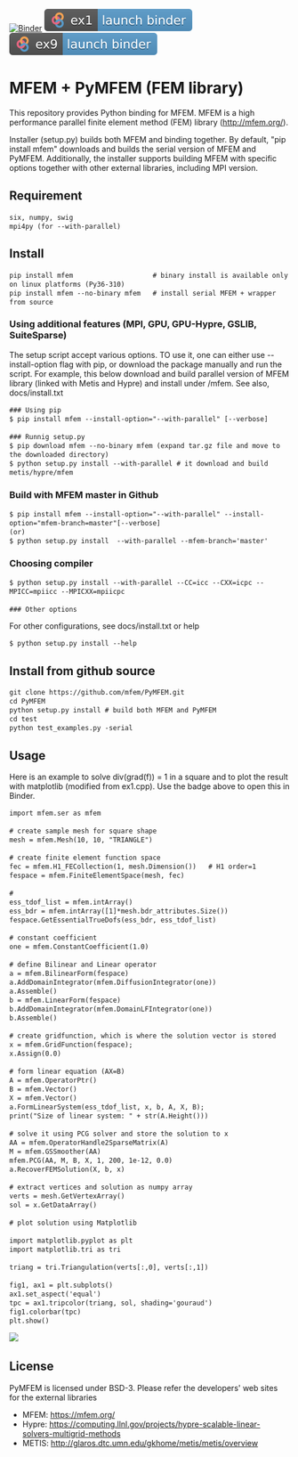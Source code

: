 [![Binder](https://mybinder.org/badge_logo.svg)](https://mybinder.org/v2/gh/mfem/PyMFEM/HEAD?labpath=examples%2Fjupyter)
[![badge](examples/jupyter/ex1.svg)](https://mybinder.org/v2/gh/mfem/PyMFEM/HEAD?labpath=examples%2Fjupyter%2Fex1.ipynb)
[![badge](examples/jupyter/ex9.svg)](https://mybinder.org/v2/gh/mfem/PyMFEM/HEAD?labpath=examples%2Fjupyter%2Fex9.ipynb)

#  MFEM + PyMFEM (FEM library)

This repository provides Python binding for MFEM. MFEM is a high performance parallel finite element method (FEM) library (http://mfem.org/). 

Installer (setup.py) builds both MFEM and binding together. 
By default, "pip install mfem" downloads and builds the serial version of MFEM and PyMFEM.
Additionally, the installer supports building MFEM with specific options together with other external libraries, including MPI version.

## Requirement
```
six, numpy, swig
mpi4py (for --with-parallel)

```
## Install
```
pip install mfem                    # binary install is available only on linux platforms (Py36-310) 
pip install mfem --no-binary mfem   # install serial MFEM + wrapper from source

```

### Using additional features (MPI, GPU, GPU-Hypre, GSLIB, SuiteSparse)
The setup script accept various options. TO use it, one can either use --install-option flag
with pip, or download the package manually and run the script. For example, this below download
and build parallel version of MFEM library (linked with Metis and Hypre)
and install under <prefix>/mfem. See also, docs/install.txt
```
### Using pip
$ pip install mfem --install-option="--with-parallel" [--verbose]

### Runnig setup.py
$ pip download mfem --no-binary mfem (expand tar.gz file and move to the downloaded directory)
$ python setup.py install --with-parallel # it download and build metis/hypre/mfem

```
### Build with MFEM master in Github
```
$ pip install mfem --install-option="--with-parallel" --install-option="mfem-branch=master"[--verbose]
(or)
$ python setup.py install  --with-parallel --mfem-branch='master'

```
### Choosing compiler
```
$ python setup.py install --with-parallel --CC=icc --CXX=icpc --MPICC=mpiicc --MPICXX=mpiicpc

### Other options
```
For other configurations, see docs/install.txt or help
```
$ python setup.py install --help
```
## Install from github source
```
git clone https://github.com/mfem/PyMFEM.git
cd PyMFEM
python setup.py install # build both MFEM and PyMFEM
cd test
python test_examples.py -serial
```  
## Usage
Here is an example to solve div(grad(f)) = 1 in a square and to plot the result
with matplotlib (modified from ex1.cpp). Use the badge above to open this in Binder.
```
import mfem.ser as mfem

# create sample mesh for square shape
mesh = mfem.Mesh(10, 10, "TRIANGLE")

# create finite element function space
fec = mfem.H1_FECollection(1, mesh.Dimension())   # H1 order=1
fespace = mfem.FiniteElementSpace(mesh, fec)      

# 
ess_tdof_list = mfem.intArray()
ess_bdr = mfem.intArray([1]*mesh.bdr_attributes.Size())
fespace.GetEssentialTrueDofs(ess_bdr, ess_tdof_list)

# constant coefficient 
one = mfem.ConstantCoefficient(1.0)

# define Bilinear and Linear operator
a = mfem.BilinearForm(fespace)
a.AddDomainIntegrator(mfem.DiffusionIntegrator(one))
a.Assemble()
b = mfem.LinearForm(fespace)
b.AddDomainIntegrator(mfem.DomainLFIntegrator(one))
b.Assemble()

# create gridfunction, which is where the solution vector is stored
x = mfem.GridFunction(fespace);
x.Assign(0.0)

# form linear equation (AX=B)
A = mfem.OperatorPtr()
B = mfem.Vector()
X = mfem.Vector()
a.FormLinearSystem(ess_tdof_list, x, b, A, X, B);
print("Size of linear system: " + str(A.Height()))

# solve it using PCG solver and store the solution to x
AA = mfem.OperatorHandle2SparseMatrix(A)
M = mfem.GSSmoother(AA)
mfem.PCG(AA, M, B, X, 1, 200, 1e-12, 0.0)
a.RecoverFEMSolution(X, b, x)

# extract vertices and solution as numpy array
verts = mesh.GetVertexArray()
sol = x.GetDataArray()

# plot solution using Matplotlib

import matplotlib.pyplot as plt
import matplotlib.tri as tri

triang = tri.Triangulation(verts[:,0], verts[:,1])

fig1, ax1 = plt.subplots()
ax1.set_aspect('equal')
tpc = ax1.tripcolor(triang, sol, shading='gouraud')
fig1.colorbar(tpc)
plt.show()
```
![](https://raw.githubusercontent.com/mfem/PyMFEM/pip_install_dev/docs/example_image.png)


## License
PyMFEM is licensed under BSD-3.
Please refer the developers' web sites for the external libraries
* MFEM: https://mfem.org/
* Hypre: https://computing.llnl.gov/projects/hypre-scalable-linear-solvers-multigrid-methods
* METIS: http://glaros.dtc.umn.edu/gkhome/metis/metis/overview
